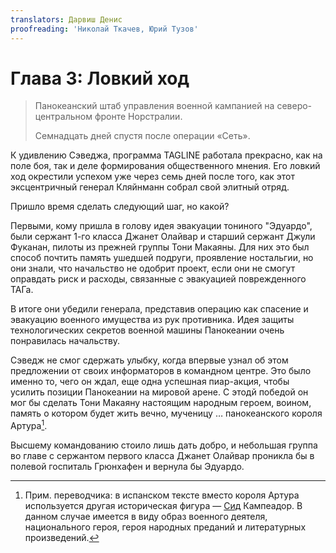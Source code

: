```yaml
---
translators: Дарвиш Денис
proofreading: 'Николай Ткачев, Юрий Тузов'
---
```


# Глава 3: Ловкий ход

> Панокеанский штаб управления военной кампанией на северо-центральном фронте Норстралии.
>
> Семнадцать дней спустя после операции «Сеть».

К удивлению Сэведжа, программа TAGLINE работала прекрасно, как на поле боя, так и деле формирования общественного мнения. Его ловкий ход окрестили успехом уже через семь дней после того, как этот эксцентричный генерал Кляйнманн собрал свой элитный отряд.

Пришло время сделать следующий шаг, но какой?

Первыми, кому пришла в голову идея эвакуации тониного "Эдуардо", были сержант 1-го класса Джанет Олайвар и старший сержант Джули Фуканан, пилоты из прежней группы Тони Макаяны. Для них это был способ почтить память ушедшей подруги, проявление ностальгии, но они знали, что начальство не одобрит проект, если они не смогут оправдать риск и расходы, связанные с эвакуацией поврежденного ТАГа.

В итоге они убедили генерала, представив операцию как спасение и эвакуацию военного имущества из рук противника. Идея защиты технологических секретов военной машины Панокеании очень понравилась начальству.

Сэведж не смог сдержать улыбку, когда впервые узнал об этом предложении от своих информаторов в командном центре. Это было именно то, чего он ждал, еще одна успешная пиар-акция, чтобы усилить позиции Панокеании на мировой арене. С этодй победой он мог бы сделать Тони Макаяну настоящим народным героем, воином, память о котором будет жить вечно, мученицу … панокеанского короля Артура[^1].

Высшему командованию стоило лишь дать добро, и небольшая группа во главе с сержантом первого класса Джанет Олайвар проникла бы в полевой госпиталь Грюнхафен и вернула бы Эдуардо.

[^1]: Прим. переводчика: в испанском тексте вместо короля Артура используется другая историческая фигура — [Сид](https://ru.m.wikipedia.org/wiki/Сид_Кампеадор) Кампеадор. В данном случае имеется в виду образ военного деятеля, национального героя, героя народных преданий и литературных произведений.

